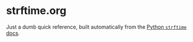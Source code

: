 strftime.org
============

Just a dumb quick reference, built automatically from the [Python `strftime` docs][1].

[1]: http://docs.python.org/2/library/datetime.html#strftime-and-strptime-behavior

